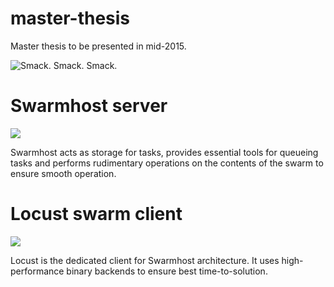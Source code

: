 # master-thesis
Master thesis to be presented in mid-2015.

![Smack. Smack. Smack.](http://i1123.photobucket.com/albums/l555/Pelagia13/hd_zps70013932.gif)

# Swarmhost server

![](http://fc03.deviantart.net/fs70/i/2013/093/b/5/swarm_host_by_lazymk-d606wx9.jpg)

Swarmhost acts as storage for tasks, provides essential tools for queueing tasks and performs rudimentary operations
on the contents of the swarm to ensure smooth operation.

# Locust swarm client

![](http://upload.wikimedia.org/wikipedia/commons/3/37/Copulating_desert_locust_pair.jpg)

Locust is the dedicated client for Swarmhost architecture. It uses high-performance binary backends
to ensure best time-to-solution.
